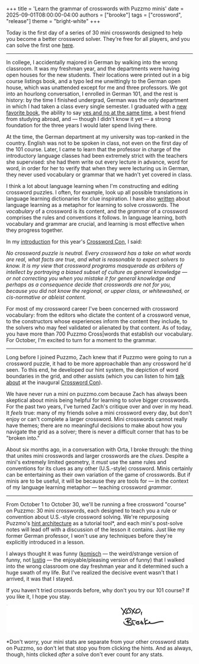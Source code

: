 +++
title = 'Learn the grammar of crosswords with Puzzmo minis'
date = 2025-09-01T08:00:00-04:00
authors = ["brooke"]
tags = ["crossword", "release"]
theme = "bright-white"
+++

Today is the first day of a series of 30 mini crosswords designed to help you become a better crossword solver. They're free for all players, and you can solve the first one [here](https://www.puzzmo.com/puzzle/2025-10-01/crossword/mini).

* * *

In college, I accidentally majored in German by walking into the wrong classroom. It was my freshman year, and the departments were having open houses for the new students. Their locations were printed out in a big course listings book, and a typo led me unwittingly to the German open house, which was unattended except for me and three professors. We got into an hourlong conversation, I enrolled in German 101, and the rest is history: by the time I finished undergrad, German was the only department in which I had taken a class every single semester. I graduated with a [new favorite book](https://en.wikipedia.org/wiki/Cassandra_(novel)), the ability to say [yes and no at the same time](https://en.wiktionary.org/wiki/jein#German), a best friend from studying abroad, and — though I didn't know it yet — a strong foundation for the three years I would later spend living there.

At the time, the German department at my university was top-ranked in the country. English was not to be spoken in class, not even on the first day of the 101 course. Later, I came to learn that the professor in charge of the introductory language classes had been extremely strict with the teachers she supervised: she had them write out every lecture in advance, word for word, in order for her to verify that when they were lecturing us in German, they never used vocabulary or grammar that we hadn't yet covered in class.

I think a lot about language learning when I'm constructing and editing crossword puzzles. I often, for example, look up all possible translations in language learning dictionaries for clue inspiration. I have also [written](https://link.mailer.puzzmo.com/view/652eb296b069b512940514d1ltjzm.ku4/63373e23) about language learning as a metaphor for learning to solve crosswords. The *vocabulary* of a crossword is its content, and the *grammar* of a crossword comprises the rules and conventions it follows. In language learning, both vocabulary and grammar are crucial, and learning is most effective when they progress together.

In my [introduction](https://youtu.be/fBXTcrxrR64?feature=shared) for this year's [Crossword Con](https://www.crosswordcon.com/), I said:

*No crossword puzzle is neutral. Every crossword has a take on what words are real, what facts are true, and what is reasonable to expect solvers to know. It is my view that crossword programs masquerade as arbiters of intellect by portraying a biased subset of culture as general knowledge — or not correcting you when you mistake it for general knowledge and perhaps as a consequence decide that crosswords are not for you, because you did not know the regional, or upper class, or whitewashed, or cis-normative or ableist content.*

For most of my crossword career I've been concerned with crossword vocabulary: from the editors who dictate the content of a crossword venue, to the constructors whose experiences inform the content they include, to the solvers who may feel validated or alienated by that content. As of today, you have more than 700 Puzzmo Cross|words that establish our vocabulary. For October, I'm excited to turn for a moment to the grammar.

* * *

Long before I joined Puzzmo, Zach knew that if Puzzmo were going to run a crossword puzzle, it had to be more approachable than any crossword he'd seen. To this end, he developed our hint system, the depiction of word boundaries in the grid, and other assists (which you can listen to him [talk about](https://youtu.be/ScUJaXrAc7k?feature=shared&t=83) at the inaugural [Crossword Con](https://www.crosswordcon.com/2024)).

We have never run a mini on puzzmo.com because Zach has always been skeptical about minis being helpful for learning to solve bigger crosswords. For the past two years, I've turned Zach's critique over and over in my head. It *feels* true: many of my friends solve a mini crossword every day, but don't enjoy or can't complete a larger crossword. Mini crosswords cannot really have themes; there are no meaningful decisions to make about how you navigate the grid as a solver; there is never a difficult corner that has to be "broken into."

About six months ago, in a conversation with Orta, I broke through: the thing that unites mini crosswords and larger crosswords are the *clues*. Despite a mini's extremely limited geometry, it *must* use the same rules and conventions for its clues as any other (U.S.-style) crossword.  Minis certainly can be entertaining as their own variation of the game of crosswords. But if minis are to be useful, it will be because they are tools for — in the context of my language learning metaphor — teaching crossword *grammar*.

* * *

From October 1 to October 30, we'll be running a free crossword "course" on Puzzmo: 30 mini crosswords, each designed to teach you a rule or convention about U.S.-style crossword solving. We're repurposing Puzzmo's [hint architecture](https://blog.puzzmo.com/posts/2024/07/22/hints-v2/) as a tutorial tool\*, and each mini's post-solve notes will lead off with a discussion of the lesson it contains. Just like my former German professor, I won't use any techniques before they're explicitly introduced in a lesson.

I always thought it was funny ([komisch](https://en.wiktionary.org/wiki/komisch#German) — the weird/strange version of funny, not [lustig](https://en.wiktionary.org/wiki/lustig#German) — the enjoyable/pleasing version of funny) that I walked into the wrong classroom one day freshman year and it determined such a huge swath of my life. But I've realized the decisive event wasn't that I arrived, it was that I stayed.

If you haven't tried crosswords before, why don't you try our 101 course? If you like it, I hope you stay.


![Brooke signature](brooke-sig.png)


\*Don't worry, your mini stats are separate from your other crossword stats on Puzzmo, so don't let that stop you from clicking the hints. And as always, though, hints clicked *after* a solve don't ever count for any stats.

